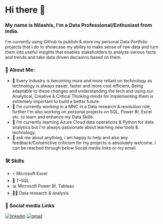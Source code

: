 # Hi there 👋

### My name is Nilashis, I'm a Data Professional/Enthusiast from India. 
I'm currently using Github to publish & store my personal Data Portfolio projects that I do to showcase my ability to make sense of raw data and turn them into useful insights that enables stakeholders to analyze various facts and trends and take data driven decisions based on them.


### 🚀 About Me:
- 🔭 Every industry is becoming more and more reliant on technology as technology is always easier, faster and more cost efficient, Being adaptable to these changes and understanding the tech and using our Analytical, Creative & Critical Thinking minds for implementing them is extremely important to build a better future.
- 💼 I’m currently working in a MNC in a Data research & resolution role, further I'm also working on personal projects on SQL, Power BI, Excel etc. to learn and enhance my Data Skills.
- 🌱 I’m currently learning Azure Cloud data operations & Python for data analytics but I'm always passionate about learning new tools & technology.
- 💬 ask me about anything, i am happy to help and also any feedback/Constrictive criticism for my projects is absolutely welcome. I can be reached through below Social media links or my email.


### 🛠 Skills
- ⚡ Microsoft Excel
- 🤖 T-SQL
- 📊 Microsoft Power BI, Tableau
- 👩‍💻 Data research & analysis


### 🔗 Social media Links
[![linkedin](https://img.shields.io/badge/linkedin-0A66C2?style=for-the-badge&logo=linkedin&logoColor=white)](https://www.linkedin.com/in/nilashis-halder//)
[![gmail](https://img.shields.io/badge/Gmail-D14836?style=for-the-badge&logo=gmail&logoColor=white)](nilasish11998@gmail.com)
